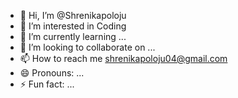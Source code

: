 - 👋 Hi, I’m @Shrenikapoloju
- 👀 I’m interested in Coding
- 🌱 I’m currently learning ...
- 💞️ I’m looking to collaborate on ...
- 📫 How to reach me shrenikapoloju04@gmail.com
- 😄 Pronouns: ...
- ⚡ Fun fact: ...

<!---
Shrenikapoloju/Shrenikapoloju is a ✨ special ✨ repository because its `README.md` (this file) appears on your GitHub profile.
You can click the Preview link to take a look at your changes.
--->
